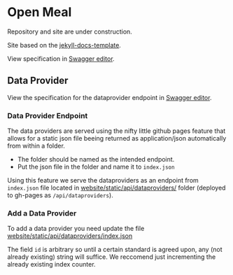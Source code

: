 # Open Meal

Repository and site are under construction.

Site based on the [jekyll-docs-template](http://bruth.github.io/jekyll-docs-template/).

View specification in [Swagger editor](https://editor.swagger.io/?url=https://raw.githubusercontent.com/Sambruk/Open-Meal/main/OpenAPI-Specification.yml).


## Data Provider
View the specification for the dataprovider endpoint in [Swagger editor](https://editor.swagger.io/?url=https://raw.githubusercontent.com/Sambruk/Open-Meal/main/OpenAPI-Specification-DataProviders.yml).

### Data Provider Endpoint
The data providers are served using the nifty little github pages feature that allows for a static json file beeing returned as application/json automatically from within a folder.

* The folder should be named as the intended endpoint.
* Put the json file in the folder and name it to `index.json`

Using this feature we serve the dataproviders as an endpoint from `index.json` file located in [website/static/api/dataproviders/](website/static/api/dataproviders/) folder (deployed to gh-pages as `/api/dataproviders`).

### Add a Data Provider
To add a data provider you need update the file [website/static/api/dataproviders/index.json](website/static/api/dataproviders/index.json)


The field `id` is arbitrary so until a certain standard is agreed upon, any (not already existing) string will suffice. We reccomend just incrementing the already existing index counter.